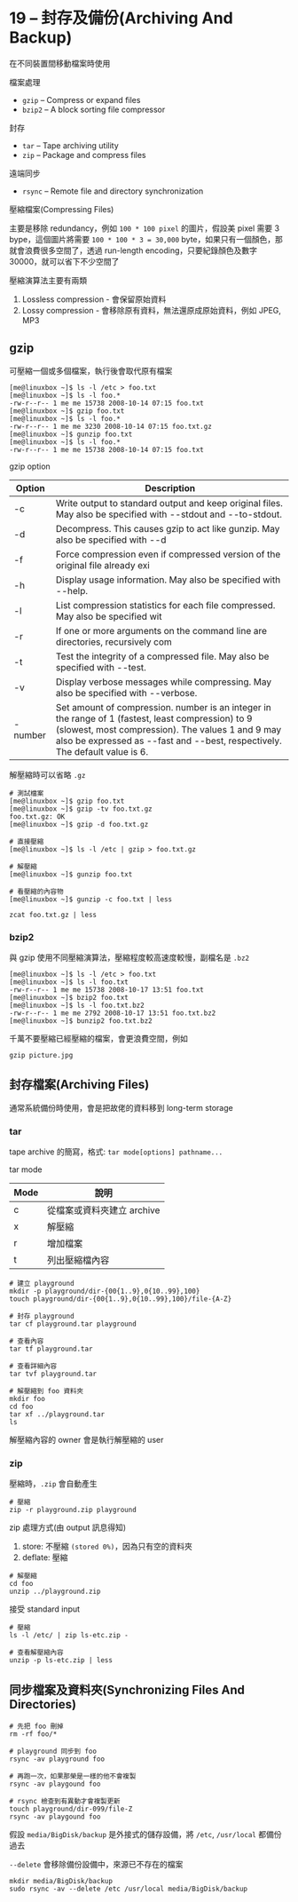 # 19 – 封存及備份(Archiving And Backup)

在不同裝置間移動檔案時使用

檔案處理

* `gzip` – Compress or expand files
* `bzip2` – A block sorting file compressor

封存

* `tar` – Tape archiving utility
* `zip` – Package and compress files

遠端同步

* `rsync` – Remote file and directory synchronization

壓縮檔案(Compressing Files)

主要是移除 redundancy，例如 `100 * 100 pixel` 的圖片，假設美 pixel 需要 3 bype，這個圖片將需要 `100 * 100 * 3 = 30,000` byte，如果只有一個顏色，那就會浪費很多空間了，透過 run-length encoding，只要紀錄顏色及數字 30000，就可以省下不少空間了

壓縮演算法主要有兩類

1. Lossless compression - 會保留原始資料
2. Lossy compression - 會移除原有資料，無法還原成原始資料，例如 JPEG, MP3

## gzip

可壓縮一個或多個檔案，執行後會取代原有檔案

```shell
[me@linuxbox ~]$ ls -l /etc > foo.txt
[me@linuxbox ~]$ ls -l foo.*
-rw-r--r-- 1 me me 15738 2008-10-14 07:15 foo.txt
[me@linuxbox ~]$ gzip foo.txt
[me@linuxbox ~]$ ls -l foo.*
-rw-r--r-- 1 me me 3230 2008-10-14 07:15 foo.txt.gz
[me@linuxbox ~]$ gunzip foo.txt
[me@linuxbox ~]$ ls -l foo.*
-rw-r--r-- 1 me me 15738 2008-10-14 07:15 foo.txt
```

gzip option

Option | Description
-------|------------
-c | Write output to standard output and keep original files. May also be specified with --stdout and --to-stdout.
-d | Decompress. This causes gzip to act like gunzip. May also be specified with --d | ecompress or --uncompress.
-f | Force compression even if compressed version of the original file already exi | sts. May also be specified with --force.
-h | Display usage information. May also be specified with --help.
-l | List compression statistics for each file compressed. May also be specified wit | h --list.
-r | If one or more arguments on the command line are directories, recursively com | press files contained within them. May also be specified with --recursive.
-t | Test the integrity of a compressed file. May also be specified with --test.
-v | Display verbose messages while compressing. May also be specified with --verbose.
-number | Set amount of compression. number is an integer in the range of 1 (fastest, least compression) to 9 (slowest, most compression). The values 1 and 9 may also be expressed as --fast and --best, respectively. The default value is 6.

解壓縮時可以省略 `.gz`

```shell
# 測試檔案
[me@linuxbox ~]$ gzip foo.txt
[me@linuxbox ~]$ gzip -tv foo.txt.gz
foo.txt.gz: OK
[me@linuxbox ~]$ gzip -d foo.txt.gz

# 直接壓縮
[me@linuxbox ~]$ ls -l /etc | gzip > foo.txt.gz

# 解壓縮
[me@linuxbox ~]$ gunzip foo.txt

# 看壓縮的內容物
[me@linuxbox ~]$ gunzip -c foo.txt | less

zcat foo.txt.gz | less
```

### bzip2

與 gzip 使用不同壓縮演算法，壓縮程度較高速度較慢，副檔名是 `.bz2`

```shell
[me@linuxbox ~]$ ls -l /etc > foo.txt
[me@linuxbox ~]$ ls -l foo.txt
-rw-r--r-- 1 me me 15738 2008-10-17 13:51 foo.txt
[me@linuxbox ~]$ bzip2 foo.txt
[me@linuxbox ~]$ ls -l foo.txt.bz2
-rw-r--r-- 1 me me 2792 2008-10-17 13:51 foo.txt.bz2
[me@linuxbox ~]$ bunzip2 foo.txt.bz2
```

千萬不要壓縮已經壓縮的檔案，會更浪費空間，例如

`gzip picture.jpg`

## 封存檔案(Archiving Files)

通常系統備份時使用，會是把故佬的資料移到 long-term storage

### tar

tape archive 的簡寫，格式: `tar mode[options] pathname...`

tar mode

Mode | 說明
-----|---
c | 從檔案或資料夾建立 archive
x | 解壓縮
r | 增加檔案
t | 列出壓縮檔內容

```shell
# 建立 playground
mkdir -p playground/dir-{00{1..9},0{10..99},100}
touch playground/dir-{00{1..9},0{10..99},100}/file-{A-Z}

# 封存 playground
tar cf playground.tar playground

# 查看內容
tar tf playground.tar

# 查看詳細內容
tar tvf playground.tar

# 解壓縮到 foo 資料夾
mkdir foo
cd foo
tar xf ../playground.tar
ls
```

解壓縮內容的 owner 會是執行解壓縮的 user

### zip

壓縮時，`.zip` 會自動產生

```shell
# 壓縮
zip -r playground.zip playground
```

zip 處理方式(由 output 訊息得知)

1. store: 不壓縮 `(stored 0%)`，因為只有空的資料夾
1. deflate: 壓縮

```shell
# 解壓縮
cd foo
unzip ../playground.zip
```

接受 standard input

```shell
# 壓縮
ls -l /etc/ | zip ls-etc.zip -

# 查看解壓縮內容
unzip -p ls-etc.zip | less
```

## 同步檔案及資料夾(Synchronizing Files And Directories)

```shell
# 先把 foo 刪掉
rm -rf foo/*

# playground 同步到 foo
rsync -av playground foo

# 再跑一次，如果那榮是一樣的他不會複製
rsync -av playgound foo

# rsync 檢查到有異動才會複製更新
touch playground/dir-099/file-Z
rsync -av playgound foo
```

假設 `media/BigDisk/backup` 是外接式的儲存設備，將 `/etc`, `/usr/local` 都備份過去

`--delete` 會移除備份設備中，來源已不存在的檔案

```shell
mkdir media/BigDisk/backup
sudo rsync -av --delete /etc /usr/local media/BigDisk/backup
```